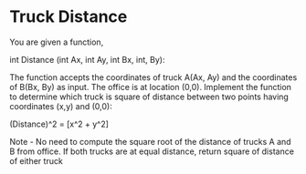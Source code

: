 # Truck Distance

You are given a function, 

int Distance (int Ax, int Ay, int Bx, int, By): 

The function accepts the coordinates of truck A(Ax, Ay) and the coordinates of B(Bx, By) as input. The office is at location (0,0). Implement the function to determine which truck is square of distance between two points having coordinates (x,y) and (0,0): 

(Distance)^2 = [x^2 + y^2] 

Note - 
No need to compute the square root of the distance of trucks A and B from office. 
If both trucks are at equal distance, return square of distance of either truck 
